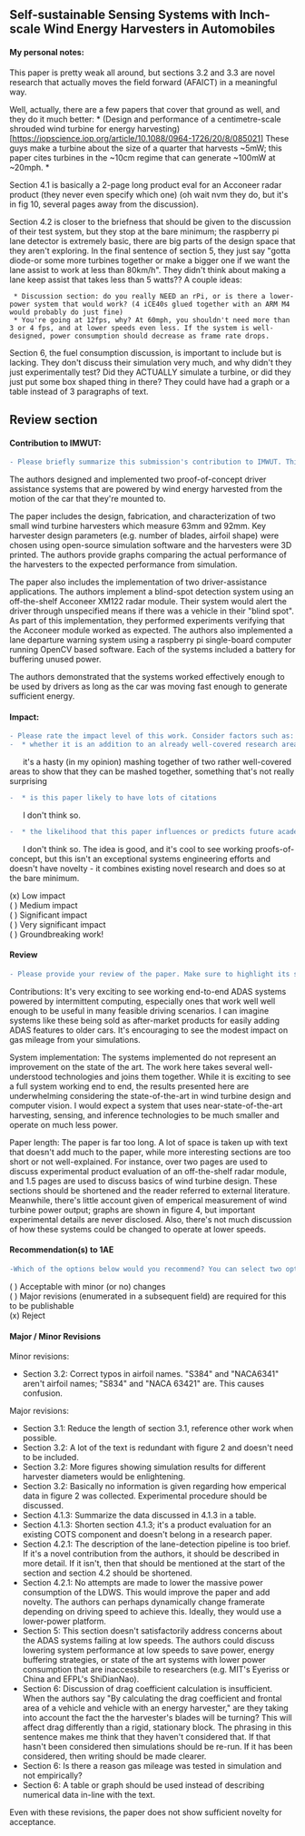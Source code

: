 ## Self-sustainable Sensing Systems with Inch-scale Wind Energy Harvesters in Automobiles

#### My personal notes:

This paper is pretty weak all around, but sections 3.2 and 3.3 are novel research that actually moves the field forward (AFAICT) in a meaningful way.

Well, actually, there are a few papers that cover that ground as well, and they do it much better:
    * (Design and performance of a centimetre-scale shrouded wind turbine for energy harvesting)[https://iopscience.iop.org/article/10.1088/0964-1726/20/8/085021] These guys make a turbine about the size of a quarter that harvests ~5mW; this paper cites turbines in the ~10cm regime that can generate ~100mW at ~20mph.
    *

Section 4.1 is basically a 2-page long product eval for an Acconeer radar product (they never even specify which one) (oh wait nvm they do, but it's in fig 10, several pages away from the discussion).

Section 4.2 is closer to the briefness that should be given to the discussion of their test system, but they stop at the bare minimum; the raspberry pi lane detector is extremely basic, there are big parts of the design space that they aren't exploring. In the final sentence of section 5, they just say "gotta diode-or some more turbines together or make a bigger one if we want the lane assist to work at less than 80km/h". They didn't think about making a lane keep assist that takes less than 5 watts?? A couple ideas:

     * Discussion section: do you really NEED an rPi, or is there a lower-power system that would work? (4 iCE40s glued together with an ARM M4 would probably do just fine)
     * You're going at 12fps, why? At 60mph, you shouldn't need more than 3 or 4 fps, and at lower speeds even less. If the system is well-designed, power consumption should decrease as frame rate drops.

Section 6, the fuel consumption discussion, is important to include but is lacking. They don't discuss their simulation very much, and why didn't they just experimentally test? Did they ACTUALLY simulate a turbine, or did they just put some box shaped thing in there? They could have had a graph or a table instead of 3 paragraphs of text.


## Review section

#### Contribution to IMWUT:

```diff
- Please briefly summarize this submission's contribution to IMWUT. Think broadly and positively in terms of the types of contribution a paper can make.
```

The authors designed and implemented two proof-of-concept driver assistance systems that are powered by wind energy harvested from the motion of the car that they're mounted to.

The paper includes the design, fabrication, and characterization of two small wind turbine harvesters which measure 63mm and 92mm. Key harvester design parameters (e.g. number of blades, airfoil shape) were chosen using open-source simulation software and the harvesters were 3D printed. The authors provide graphs comparing the actual performance of the harvesters to the expected performance from simulation.

The paper also includes the implementation of two driver-assistance applications. The authors implement a blind-spot detection system using an off-the-shelf Acconeer XM122 radar module. Their system would alert the driver through unspecified means if there was a vehicle in their "blind spot". As part of this implementation, they performed experiments verifying that the Acconeer module worked as expected. The authors also implemented a lane departure warning system using a raspberry pi single-board computer running OpenCV based software. Each of the systems included a battery for buffering unused power.

The authors demonstrated that the systems worked effectively enough to be used by drivers as long as the car was moving fast enough to generate sufficient energy.

#### Impact:
```diff
- Please rate the impact level of this work. Consider factors such as:
-  * whether it is an addition to an already well-covered research area or whether it breaks new ground
```
&nbsp;&nbsp;&nbsp;&nbsp;&nbsp;&nbsp;it's a hasty (in my opinion) mashing together of two rather well-covered areas to show that they can be mashed together, something that's not really surprising
```diff
-  * is this paper likely to have lots of citations
```
&nbsp;&nbsp;&nbsp;&nbsp;&nbsp;&nbsp;I don't think so.
```diff
-  * the likelihood that this paper influences or predicts future academic or industrial innovation
```
&nbsp;&nbsp;&nbsp;&nbsp;&nbsp;&nbsp;I don't think so. The idea is good, and it's cool to see working proofs-of-concept, but this isn't an exceptional systems engineering efforts and doesn't have novelty - it combines existing novel research and does so at the bare minimum.

 (x) Low impact<br/>
 ( ) Medium impact<br/>
 ( ) Significant impact<br/>
 ( ) Very significant impact<br/>
 ( ) Groundbreaking work!<br/>

#### Review
```diff
- Please provide your review of the paper. Make sure to highlight its strengths and weaknesses. Please comment on whether the length of the paper is commensurate to its contribution.
```
Contributions: It's very exciting to see working end-to-end ADAS systems powered by intermittent computing, especially ones that work well well enough to be useful in many feasible driving scenarios. I can imagine systems like these being sold as after-market products for easily adding ADAS features to older cars. It's encouraging to see the modest impact on gas mileage from your simulations.

System implementation: The systems implemented do not represent an improvement on the state of the art. The work here takes several well-understood technologies and joins them together. While it is exciting to see a full system working end to end, the results presented here are underwhelming considering the state-of-the-art in wind turbine design and computer vision. I would expect a system that uses near-state-of-the-art harvesting, sensing, and inference technologies to be much smaller and operate on much less power.

Paper length: The paper is far too long. A lot of space is taken up with text that doesn't add much to the paper, while more interesting sections are too short or not well-explained. For instance, over two pages are used to discuss experimental product evaluation of an off-the-shelf radar module, and 1.5 pages are used to discuss basics of wind turbine design. These sections should be shortened and the reader referred to external literature. Meanwhile, there's little account given of emperical measurement of wind turbine power output; graphs are shown in figure 4, but important experimental details are never disclosed. Also, there's not much discussion of how these systems could be changed to operate at lower speeds.

#### Recommendation(s) to 1AE
```diff
-Which of the options below would you recommend? You can select two options if you are OK with more than one decision.
```
 ( ) Acceptable with minor (or no) changes<br/>
 ( ) Major revisions (enumerated in a subsequent field) are required for this to be publishable<br/>
 (x) Reject<br/>

#### Major / Minor Revisions
Minor revisions:
  * Section 3.2: Correct typos in airfoil names. "S384" and "NACA6341" aren't airfoil names; "S834" and "NACA 63421" are. This causes confusion.

Major revisions:
  * Section 3.1: Reduce the length of section 3.1, reference other work when possible.
  * Section 3.2: A lot of the text is redundant with figure 2 and doesn't need to be included.
  * Section 3.2: More figures showing simulation results for different harvester diameters would be enlightening.
  * Section 3.2: Basically no information is given regarding how emperical data in figure 2 was collected. Experimental procedure should be discussed.
  * Section 4.1.3: Summarize the data discussed in 4.1.3 in a table.
  * Section 4.1.3: Shorten section 4.1.3; it's a product evaluation for an existing COTS component and doesn't belong in a research paper.
  * Section 4.2.1: The description of the lane-detection pipeline is too brief. If it's a novel contribution from the authors, it should be described in more detail. If it isn't, then that should be mentioned at the start of the section and section 4.2 should be shortened.
  * Section 4.2.1: No attempts are made to lower the massive power consumption of the LDWS. This would improve the paper and add novelty. The authors can perhaps dynamically change framerate depending on driving speed to achieve this. Ideally, they would use a lower-power platform.
  * Section 5: This section doesn't satisfactorily address concerns about the ADAS systems failing at low speeds. The authors could discuss lowering system performance at low speeds to save power, energy buffering strategies, or state of the art systems with lower power consumption that are inaccessbile to researchers (e.g. MIT's Eyeriss or China and EFPL's ShiDianNao).
  * Section 6: Discussion of drag coefficient calculation is insufficient. When the authors say "By calculating the drag coefficient and frontal area of a vehicle and vehicle with an energy harvester," are they taking into account the fact the the harvester's blades will be turning? This will affect drag differently than a rigid, stationary block. The phrasing in this sentence makes me think that they haven't considered that. If that hasn't been considered then simulations should be re-run. If it has been considered, then writing should be made clearer.
  * Section 6: Is there a reason gas mileage was tested in simulation and not empirically?
  * Section 6: A table or graph should be used instead of describing numerical data in-line with the text.

Even with these revisions, the paper does not show sufficient novelty for acceptance.
